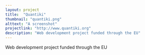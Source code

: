 ```yaml
---
layout: project
title:  "Quantiki"
thumbnail: "quantiki.png"
alttext: "A screenshot"
projectlink: "http://www.quantiki.org"
description: "Web development project funded through the EU"
---
```


Web development project funded through the EU
